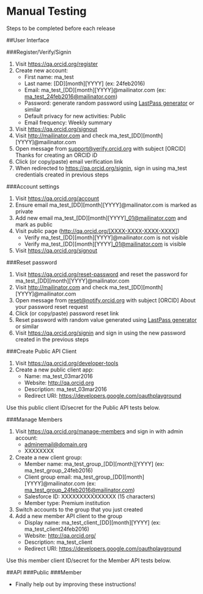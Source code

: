 # Manual Testing
Steps to be completed before each release

##User Interface

###Register/Verify/Signin
1. Visit https://qa.orcid.org/register
2. Create new account:
    * First name: ma_test
    * Last name: [DD][month][YYYY] (ex: 24feb2016)
    * Email: ma_test_[DD][month][YYYY]@mailinator.com (ex: ma_test_24feb2016@mailinator.com)
    * Password: generate random password using [LastPass generator](https://lastpass.com/generatepassword.php) or similar
    * Default privacy for new activities: Public
    * Email frequency: Weekly summary
3. Visit https://qa.orcid.org/signout
4. Visit http://mailinator.com and check ma_test_[DD][month][YYYY]@mailinator.com
5. Open message from support@verify.orcid.org with subject [ORCID] Thanks for creating an ORCID iD 
6. Click (or copy/paste) email verification link
7. When redirected to https://qa.orcid.org/signin, sign in using ma_test credentials created in previous steps

###Account settings
1. Visit https://qa.orcid.org/account
2. Ensure email ma_test_[DD][month][YYYY]@mailinator.com is marked as private
3. Add new email ma_test_[DD][month][YYYY]_01@mailinator.com and mark as public
4. Visit public page (http://qa.orcid.org/[XXXX-XXXX-XXXX-XXXX])
      * Verify ma_test_[DD][month][YYYY]@mailinator.com is not visible
      * Verify ma_test_[DD][month][YYYY]_01@mailinator.com is visible
5. Visit https://qa.orcid.org/signout

###Reset password
1. Visit https://qa.orcid.org/reset-password and reset the password for ma_test_[DD][month][YYYY]@mailinator.com
2. Visit http://mailinator.com and check ma_test_[DD][month][YYYY]@mailinator.com
3. Open message from reset@notify.orcid.org with subject [ORCID] About your password reset request 
4. Click (or copy/paste) password reset link
5. Reset password with random value generated using [LastPass generator](https://lastpass.com/generatepassword.php) or similar
6. Visit https://qa.orcid.org/signin and sign in using the new password created in the previous steps

###Create Public API Client
1. Visit https://qa.orcid.org/developer-tools
2. Create a new public client app:
    * Name: ma_test_03mar2016
    * Website: http://qa.orcid.org
    * Description: ma_test_03mar2016
    * Redirect URI: https://developers.google.com/oauthplayground

Use this public client ID/secret for the Public API tests below.

###Manage Members
1. Visit https://qa.orcid.org/manage-members and sign in with admin account:
    * adminemail@domain.org
    * XXXXXXXX
2. Create a new client group:
    * Member name: ma_test_group_[DD][month][YYYY] (ex: ma_test_group_24feb2016)
    * Client group email: ma_test_group_[DD][month][YYYY]@mailinator.com (ex: ma_test_group_24feb2016@mailinator.com)
    * Salesforce ID: XXXXXXXXXXXXXXX (15 characters)
    * Member type: Premium institution
3. Switch accounts to the group that you just created
4. Add a new member API client to the group
    * Display name: ma_test_client_[DD][month][YYYY] (ex: ma_test_client24feb2016)
    * Website: http://qa.orcid.org/
    * Description: ma_test_client
    * Redirect URI: https://developers.google.com/oauthplayground

Use this member client ID/secret for the Member API tests below.

##API
###Public
###Member


* Finally help out by improving these instructions!    
   
